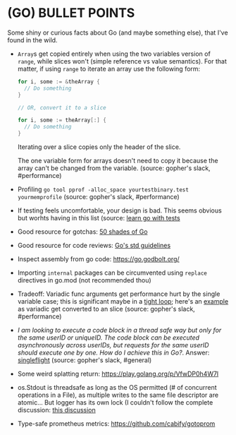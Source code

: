# (GO) BULLET POINTS
Some shiny or curious facts about Go (and maybe something else), that I've found
in the wild.

- `Array`s get copied entirely when using the two variables version of `range`,
    while slices won't (simple reference vs value semantics). For that matter, 
    if using `range` to iterate an array use the following form:
    ```go
    for i, some := &theArray {
      // Do something
    }

    // OR, convert it to a slice

    for i, some := theArray[:] {
      // Do something
    }
    ```
    Iterating over a slice copies only the header of the slice.

    The one variable form for arrays doesn't need to copy it because the array
    can't be changed from the variable.
    (source: gopher's slack, #performance)

- Profiling `go tool pprof -alloc_space yourtestbinary.test yourmemprofile`
    (source: gopher's slack, #performance)

- If testing feels uncomfortable, your design is bad. This seems obvious but
    worhts having in this list (source: [learn go with
    tests](https://quii.gitbook.io/learn-go-with-tests/)

- Good resource for gotchas: [50 shades of
    Go](http://devs.cloudimmunity.com/gotchas-and-common-mistakes-in-go-golang/index.html)

- Good resource for code reviews: [Go's std
    guidelines](https://github.com/golang/go/wiki/CodeReviewComments)

- Inspect assembly from go code: https://go.godbolt.org/

- Importing `internal` packages can be circumvented using `replace` directives
    in go.mod (not recommended thou)

- Tradeoff: Variadic func arguments get performance hurt by the single variable case;
    this is significant maybe in a [tight loop](https://stackoverflow.com/questions/2212973/what-is-a-tight-loop); here's an
    [example](https://github.com/golang/go/commit/e85ffec784b867f016805873eec5dc91eec1c99a)
    as variadic get converted to an slice (source: gopher's slack, #performance)

- _I am looking to execute a code block in a thread safe way but only for the
    same userID or uniqueID. The code block can be executed asynchronously
    across userIDs, but requests for the same userID should execute one by one.
    How do I achieve this in Go?_. Answer:
    [singleflight](https://pkg.go.dev/golang.org/x/sync/singleflight) (source:
    gopher's slack, #general)

- Some weird splatting return: https://play.golang.org/p/VfwDP0h4W7l

- os.Stdout is threadsafe as long as the OS permitted (# of concurrent
    operations in a File), as multiple writes to the same file descriptor are
    atomic... But logger has its own lock (I couldn't follow the complete
    discussion: [this discussion](https://gophers.slack.com/archives/C0VP8EF3R/p1613069941471300)

- Type-safe prometheus metrics: https://github.com/cabify/gotoprom
